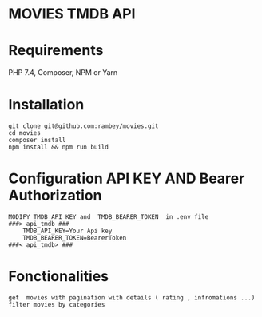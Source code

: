 
# MOVIES TMDB API

# Requirements
   PHP 7.4,
   Composer,
   NPM or Yarn 
 # Installation
    git clone git@github.com:rambey/movies.git
    cd movies
    composer install
    npm install && npm run build
  
# Configuration API KEY AND Bearer Authorization 
    MODIFY TMDB_API_KEY and  TMDB_BEARER_TOKEN  in .env file
    ###> api_tmdb ###
        TMDB_API_KEY=Your Api key        
        TMDB_BEARER_TOKEN=BearerToken
    ###< api_tmdb> ###
    
# Fonctionalities
    get  movies with pagination with details ( rating , infromations ...) 
    filter movies by categories
   
   
